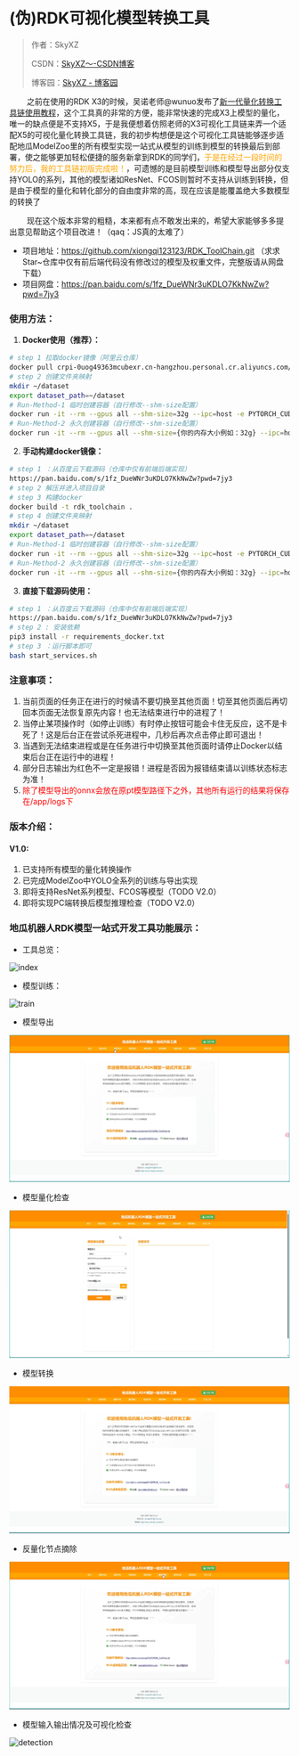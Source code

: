 # (伪)RDK可视化模型转换工具

> 作者：SkyXZ
>
> CSDN：[SkyXZ～-CSDN博客](https://blog.csdn.net/xiongqi123123?spm=1000.2115.3001.5343)
>
> 博客园：[SkyXZ - 博客园](https://www.cnblogs.com/SkyXZ)

&nbsp;&nbsp;&nbsp;&nbsp;&nbsp;&nbsp;&nbsp;&nbsp;之前在使用的RDK X3的时候，吴诺老师@wunuo发布了[新一代量化转换工具链使用教程](https://developer.d-robotics.cc/forumDetail/219287410792732160?key=1)，这个工具真的非常的方便，能非常快速的完成X3上模型的量化，唯一的缺点便是不支持X5，于是我便想着仿照老师的X3可视化工具链来弄一个适配X5的可视化量化转换工具链，我的初步构想便是这个可视化工具链能够逐步适配地瓜ModelZoo里的所有模型实现一站式从模型的训练到模型的转换最后到部署，使之能够更加轻松便捷的服务新拿到RDK的同学们，<font color="orange">于是在经过一段时间的努力后，我的工具链初版完成啦！</font>，可遗憾的是目前模型训练和模型导出部分仅支持YOLO的系列，其他的模型诸如ResNet、FCOS则暂时不支持从训练到转换，但是由于模型的量化和转化部分的自由度非常的高，现在应该是能覆盖绝大多数模型的转换了

&nbsp;&nbsp;&nbsp;&nbsp;&nbsp;&nbsp;&nbsp;&nbsp;现在这个版本非常的粗糙，本来都有点不敢发出来的，希望大家能够多多提出意见帮助这个项目改进！（qaq：JS真的太难了）

- 项目地址：https://github.com/xiongqi123123/RDK_ToolChain.git （求求Star~仓库中仅有前后端代码没有修改过的模型及权重文件，完整版请从网盘下载）
- 项目网盘：https://pan.baidu.com/s/1fz_DueWNr3uKDLO7KkNwZw?pwd=7jy3

### **使用方法：**

1. **Docker使用（推荐）：**

```bash
# step 1 拉取docker镜像（阿里云仓库）
docker pull crpi-0uog49363mcubexr.cn-hangzhou.personal.cr.aliyuncs.com/skyxz/rdk_toolchain:v1.3
# step 2 创建文件夹映射
mkdir ~/dataset
export dataset_path=~/dataset
# Run-Method-1 临时创建容器（自行修改--shm-size配置）
docker run -it --rm --gpus all --shm-size=32g --ipc=host -e PYTORCH_CUDA_ALLOC_CONF=max_split_size_mb:128 -e CUDA_LAUNCH_BLOCKING=1 -p 5000:5000 -p 8080:8080 -v "$dataset_path":/data rdk_toolchain:v1.3
# Run-Method-2 永久创建容器（自行修改--shm-size配置）
docker run -it --rm --gpus all --shm-size={你的内存大小例如：32g} --ipc=host -e PYTORCH_CUDA_ALLOC_CONF=max_split_size_mb:128 -e CUDA_LAUNCH_BLOCKING=1 -p 5000:5000 -p 8080:8080 -v "$dataset_path":/data rdk_toolchain:v1.3
```

2. **手动构建docker镜像：**

```bash
# step 1 ：从百度云下载源码（仓库中仅有前端后端实现）
https://pan.baidu.com/s/1fz_DueWNr3uKDLO7KkNwZw?pwd=7jy3
# step 2 解压并进入项目目录
# step 3 构建docker
docker build -t rdk_toolchain .
# step 4 创建文件夹映射
mkdir ~/dataset
export dataset_path=~/dataset
# Run-Method-1 临时创建容器（自行修改--shm-size配置）
docker run -it --rm --gpus all --shm-size=32g --ipc=host -e PYTORCH_CUDA_ALLOC_CONF=max_split_size_mb:128 -e CUDA_LAUNCH_BLOCKING=1 -p 5000:5000 -p 8080:8080 -v "$dataset_path":/data rdk_toolchain:v1.3
# Run-Method-2 永久创建容器（自行修改--shm-size配置）
docker run -it --rm --gpus all --shm-size={你的内存大小例如：32g} --ipc=host -e PYTORCH_CUDA_ALLOC_CONF=max_split_size_mb:128 -e CUDA_LAUNCH_BLOCKING=1 -p 5000:5000 -p 8080:8080 -v "$dataset_path":/data rdk_toolchain:v1.3
```

3. **直接下载源码使用：**

```bash
# step 1 ：从百度云下载源码（仓库中仅有前端后端实现）
https://pan.baidu.com/s/1fz_DueWNr3uKDLO7KkNwZw?pwd=7jy3
# step 2 : 安装依赖
pip3 install -r requirements_docker.txt
# step 3 ：运行脚本即可
bash start_services.sh
```

### **注意事项：**

1. 当前页面的任务正在进行的时候请不要切换至其他页面！切至其他页面后再切回本页面无法恢复原先内容！也无法结束进行中的进程了！
2. 当停止某项操作时（如停止训练）有时停止按钮可能会卡住无反应，这不是卡死了！这是后台正在尝试杀死进程中，几秒后再次点击停止即可退出！
3. 当遇到无法结束进程或是在任务进行中切换至其他页面时请停止Docker以结束后台正在运行中的进程！
4. 部分日志输出为红色不一定是报错！进程是否因为报错结束请以训练状态标志为准！
5. <font color="red">除了模型导出的onnx会放在原pt模型路径下之外，其他所有运行的结果将保存在/app/logs下</font>

### **版本介绍：**

#### V1.0:

1. 已支持所有模型的量化转换操作
2. 已完成ModelZoo中YOLO全系列的训练与导出实现
3. 即将支持ResNet系列模型、FCOS等模型（TODO V2.0）
4. 即将实现PC端转换后模型推理检查（TODO V2.0）

### **地瓜机器人RDK模型一站式开发工具功能展示：**

- 工具总览：

![index](static/img/index.gif)

- 模型训练：

![train](static/img/train.gif)

- 模型导出

![export](static/img/export.gif )

- 模型量化检查

![quar](static/img/quar.gif)

- 模型转换

![conven](static/img/conven.gif)

- 反量化节点摘除

![delete](static/img/delete.gif)

- 模型输入输出情况及可视化检查

![detection](static/img/detection.gif)
